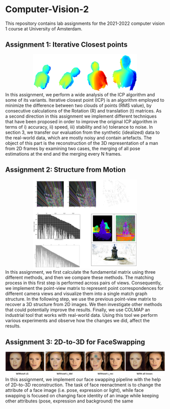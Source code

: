 # Computer-Vision-2
This repository contains lab assignments for the 2021-2022 computer vision 1 course at University of Amsterdam.

## Assignment 1: Iterative Closest points
<div style="text-align:center">
<img src="./Lab1/ICP.png" width="330" height="auto">
</div>
In this assignment, we perform a wide analysis of the ICP algorithm and some of its variants. 
Iterative closest point (ICP) is an algorithm employed to minimize the difference between
two clouds of points (RMS value), by consecutive calculations of the Rotation (R) and translation (t)
matrices. As a second direction in this assignment we implement different techniques that have been
proposed in order to improve the original ICP algorithm in terms of i) accuracy, ii) speed, iii) stability
and iv) tolerance to noise. In section 3, we transfer our evaluation from the synthetic (idealized)
data to the real-world data, which are mostly noisy and contain artefacts. The object of this part is
the reconstruction of the 3D representation of a man from 2D frames by examining two cases, the
merging of all pose estimations at the end and the merging every N frames.

## Assignment 2: Structure from Motion
<div style="text-align:center">
<img src="./Lab2/lab2_png.png" width="330" height="auto">
</div>
In this assignment, we first calculate the fundamental matrix using three different methods, and then we compare these methods. The
matching process in this first step is performed across pairs of views. Consequently, we implement the point-view matrix to represent
point correspondences for different camera views and visualize them into a single match graph structure. In the following step, we use
the previous point-view matrix to recover a 3D structure from 2D images. We then investigate other methods that could potentially
improve the results. Finally, we use COLMAP an industrial tool that works with real-world data. Using this tool we perform various
experiments and observe how the changes we did, affect the results.

## Assignment 3: 2D-to-3D for FaceSwapping
<div style="text-align:center">
<img src="./Lab3/lab3.png" width="530" height="auto">
</div>
In this assignment, we implement our face swapping pipeline with the help of 2D-to-3D reconstruction. The task of face reenactment is to change the attribute of a face image (i.e. pose, expression or light), while face swapping is focused on changing face identity of an image while keeping other attributes (pose, expression and background) the same
